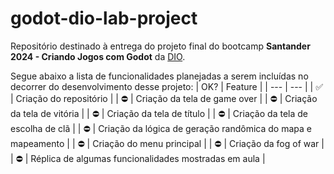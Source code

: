 # godot-dio-lab-project

Repositório destinado à entrega do projeto final do bootcamp **Santander 2024 - Criando Jogos com Godot** da [DIO](https://web.dio.me/home).

Segue abaixo a lista de funcionalidades planejadas a serem incluídas no decorrer do desenvolvimento desse projeto:
| OK? | Feature |
| --- | --- |
| ✅  | Criação do repositório |
| ⛔  | Criação da tela de game over |
| ⛔  | Criação da tela de vitória |
| ⛔  | Criação da tela de título |
| ⛔  | Criação da tela de escolha de clã |
| ⛔  | Criação da lógica de geração randômica do mapa e mapeamento |
| ⛔  | Criação do menu principal |
| ⛔  | Criação da fog of war |
| ⛔  | Réplica de algumas funcionalidades mostradas em aula |
